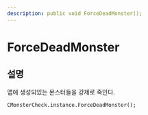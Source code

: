 ```yaml
---
description: public void ForceDeadMonster();
---
```


# ForceDeadMonster

## 설명

맵에 생성되있는 몬스터들을 강제로 죽인다.

```text
CMonsterCheck.instance.ForceDeadMonster();
```

